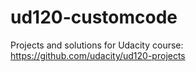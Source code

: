 # ud120-customcode
Projects and solutions for Udacity course: https://github.com/udacity/ud120-projects
